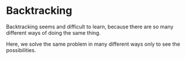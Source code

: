 # Backtracking

Backtracking seems and difficult to learn, because there are so many different ways of doing the same thing.

Here, we solve the same problem in many different ways only to see the possibilities.
 